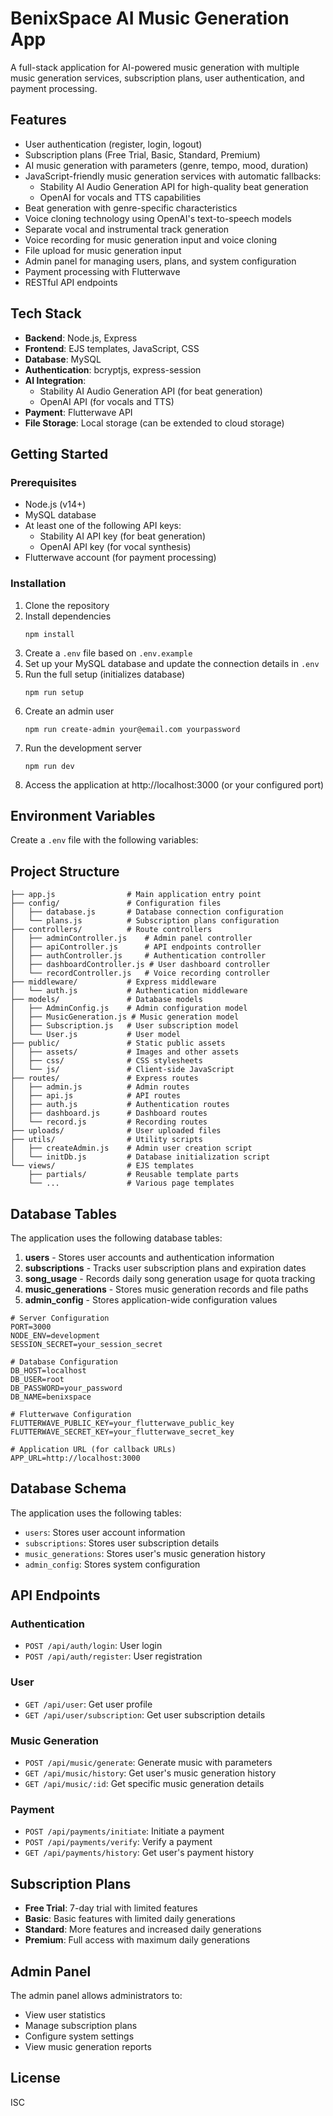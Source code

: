 # BenixSpace AI Music Generation App

A full-stack application for AI-powered music generation with multiple music generation services, subscription plans, user authentication, and payment processing.

## Features

- User authentication (register, login, logout)
- Subscription plans (Free Trial, Basic, Standard, Premium)
- AI music generation with parameters (genre, tempo, mood, duration)
- JavaScript-friendly music generation services with automatic fallbacks:
  - Stability AI Audio Generation API for high-quality beat generation
  - OpenAI for vocals and TTS capabilities
- Beat generation with genre-specific characteristics
- Voice cloning technology using OpenAI's text-to-speech models
- Separate vocal and instrumental track generation
- Voice recording for music generation input and voice cloning
- File upload for music generation input
- Admin panel for managing users, plans, and system configuration
- Payment processing with Flutterwave
- RESTful API endpoints

## Tech Stack

- **Backend**: Node.js, Express
- **Frontend**: EJS templates, JavaScript, CSS
- **Database**: MySQL
- **Authentication**: bcryptjs, express-session
- **AI Integration**: 
  - Stability AI Audio Generation API (for beat generation)
  - OpenAI API (for vocals and TTS)
- **Payment**: Flutterwave API
- **File Storage**: Local storage (can be extended to cloud storage)

## Getting Started

### Prerequisites

- Node.js (v14+)
- MySQL database
- At least one of the following API keys:
  - Stability AI API key (for beat generation)
  - OpenAI API key (for vocal synthesis)
- Flutterwave account (for payment processing)

### Installation

1. Clone the repository
2. Install dependencies
   ```
   npm install
   ```
3. Create a `.env` file based on `.env.example`
4. Set up your MySQL database and update the connection details in `.env`
5. Run the full setup (initializes database)
   ```
   npm run setup
   ```
6. Create an admin user
   ```
   npm run create-admin your@email.com yourpassword
   ```
7. Run the development server
   ```
   npm run dev
   ```
8. Access the application at http://localhost:3000 (or your configured port)

## Environment Variables

Create a `.env` file with the following variables:

## Project Structure

```
├── app.js                # Main application entry point
├── config/               # Configuration files
│   ├── database.js       # Database connection configuration
│   └── plans.js          # Subscription plans configuration
├── controllers/          # Route controllers
│   ├── adminController.js    # Admin panel controller
│   ├── apiController.js      # API endpoints controller
│   ├── authController.js     # Authentication controller
│   ├── dashboardController.js # User dashboard controller
│   └── recordController.js   # Voice recording controller
├── middleware/           # Express middleware
│   └── auth.js           # Authentication middleware
├── models/               # Database models
│   ├── AdminConfig.js    # Admin configuration model
│   ├── MusicGeneration.js # Music generation model
│   ├── Subscription.js   # User subscription model
│   └── User.js           # User model
├── public/               # Static public assets
│   ├── assets/           # Images and other assets
│   ├── css/              # CSS stylesheets
│   └── js/               # Client-side JavaScript
├── routes/               # Express routes
│   ├── admin.js          # Admin routes
│   ├── api.js            # API routes
│   ├── auth.js           # Authentication routes
│   ├── dashboard.js      # Dashboard routes
│   └── record.js         # Recording routes
├── uploads/              # User uploaded files
├── utils/                # Utility scripts
│   ├── createAdmin.js    # Admin user creation script
│   └── initDb.js         # Database initialization script
└── views/                # EJS templates
    ├── partials/         # Reusable template parts
    └── ...               # Various page templates
```

## Database Tables

The application uses the following database tables:

1. **users** - Stores user accounts and authentication information
2. **subscriptions** - Tracks user subscription plans and expiration dates
3. **song_usage** - Records daily song generation usage for quota tracking
4. **music_generations** - Stores music generation records and file paths
5. **admin_config** - Stores application-wide configuration values

```
# Server Configuration
PORT=3000
NODE_ENV=development
SESSION_SECRET=your_session_secret

# Database Configuration
DB_HOST=localhost
DB_USER=root
DB_PASSWORD=your_password
DB_NAME=benixspace

# Flutterwave Configuration
FLUTTERWAVE_PUBLIC_KEY=your_flutterwave_public_key
FLUTTERWAVE_SECRET_KEY=your_flutterwave_secret_key

# Application URL (for callback URLs)
APP_URL=http://localhost:3000
```

## Database Schema

The application uses the following tables:

- `users`: Stores user account information
- `subscriptions`: Stores user subscription details
- `music_generations`: Stores user's music generation history
- `admin_config`: Stores system configuration

## API Endpoints

### Authentication
- `POST /api/auth/login`: User login
- `POST /api/auth/register`: User registration

### User
- `GET /api/user`: Get user profile
- `GET /api/user/subscription`: Get user subscription details

### Music Generation
- `POST /api/music/generate`: Generate music with parameters
- `GET /api/music/history`: Get user's music generation history
- `GET /api/music/:id`: Get specific music generation details

### Payment
- `POST /api/payments/initiate`: Initiate a payment
- `POST /api/payments/verify`: Verify a payment
- `GET /api/payments/history`: Get user's payment history

## Subscription Plans

- **Free Trial**: 7-day trial with limited features
- **Basic**: Basic features with limited daily generations
- **Standard**: More features and increased daily generations
- **Premium**: Full access with maximum daily generations

## Admin Panel

The admin panel allows administrators to:

- View user statistics
- Manage subscription plans
- Configure system settings
- View music generation reports

## License

ISC
